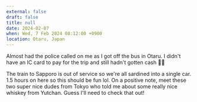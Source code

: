 ```yaml
---
external: false
draft: false
title: null
date: 2024-02-07
when: Wed, 7 Feb 2024 08:12:00 +0900
location: Otaru, Japan
---
```


Almost had the police called on me as I got off the bus in Otaru. I didn't have an IC card to pay for the trip and still hadn't gotten cash 😬😬


The train to Sapporo is out of service so we're all sardined into a single car. 1.5 hours on here so this should be fun lol. On a positive note, meet these two super nice dudes from Tokyo who told me about some really nice whiskey from Yutchan. Guess I'll need to check that out!

